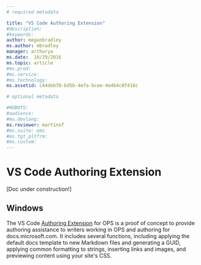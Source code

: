 ```yaml
---
# required metadata

title: "VS Code Authoring Extension"
#description:
#keywords:
author: meganbradley
ms.author: mbradley
manager: arthurya
ms.date:  10/29/2016
ms.topic: article
#ms.prod:
#ms.service:
#ms.technology:
ms.assetid: c44deb70-bd5b-4efa-bcee-4e4b4c8f418c

# optional metadata

#ROBOTS:
#audience:
#ms.devlang:
ms.reviewer: martinof
#ms.suite: ems
#ms.tgt_pltfrm:
#ms.custom:
---
```

# VS Code Authoring Extension

[Doc under construction!]

## Windows

The VS Code [Authoring Extension](../Demo/auto-merge.md) for OPS is a proof of concept to provide authoring assistance to writers working in OPS and authoring for docs.microsoft.com. It includes several functions, including applying the default docs template to new Markdown files and generating a GUID, applying common formatting to strings, inserting links and images, and previewing content using your site's CSS.
